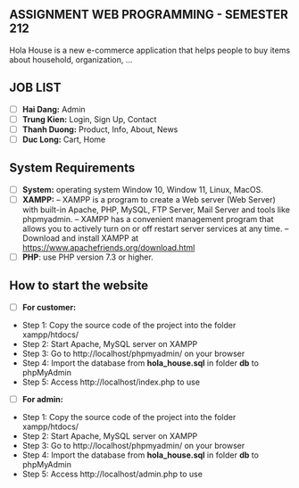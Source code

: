 ## ASSIGNMENT WEB PROGRAMMING - SEMESTER 212
Hola House is a new e-commerce application that helps people to buy items about household, organization, ...
## JOB LIST
- [ ] **Hai Dang:** Admin
- [ ] **Trung Kien:** Login, Sign Up, Contact
- [ ] **Thanh Duong:** Product, Info, About, News
- [ ] **Duc Long:** Cart, Home

## System Requirements

- [ ] **System:** operating system Window 10, Window 11, Linux, MacOS.
- [ ] **XAMPP:**
– XAMPP is a program to create a Web server (Web Server) with built-in Apache,
PHP, MySQL, FTP Server, Mail Server and tools like phpmyadmin.
– XAMPP has a convenient management program that allows you to actively turn on or off
restart server services at any time.
– Download and install XAMPP at https://www.apachefriends.org/download.html
- [ ] **PHP**: use PHP version 7.3 or higher.

## How to start the website
- [ ] **For customer:**
- Step 1: Copy the source code of the project into the folder xampp/htdocs/
- Step 2: Start Apache, MySQL server on XAMPP
- Step 3: Go to http://localhost/phpmyadmin/ on your browser
- Step 4: Import the database from **hola_house.sql** in folder **db** to phpMyAdmin
- Step 5: Access http://localhost/index.php to use
- [ ] **For admin:**
- Step 1: Copy the source code of the project into the folder xampp/htdocs/
- Step 2: Start Apache, MySQL server on XAMPP
- Step 3: Go to http://localhost/phpmyadmin/ on your browser
- Step 4: Import the database from **hola_house.sql** in folder **db** to phpMyAdmin
- Step 5: Access http://localhost/admin.php to use
